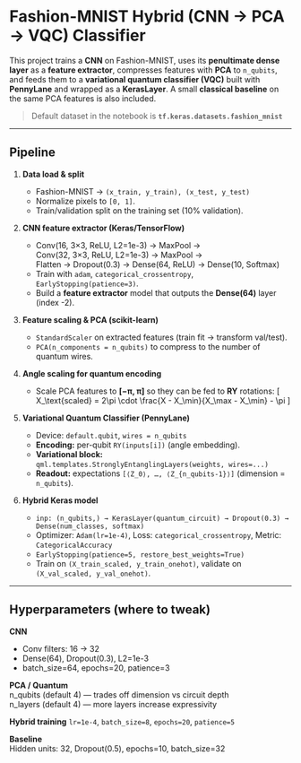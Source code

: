 # Fashion-MNIST Hybrid (CNN → PCA → VQC) Classifier

This project trains a **CNN** on Fashion-MNIST, uses its **penultimate dense layer** as a **feature extractor**, compresses features with **PCA** to `n_qubits`, and feeds them to a **variational quantum classifier (VQC)** built with **PennyLane** and wrapped as a **KerasLayer**. A small **classical baseline** on the same PCA features is also included.

> Default dataset in the notebook is **`tf.keras.datasets.fashion_mnist`** 

---

## Pipeline

1. **Data load & split**
   - Fashion-MNIST → `(x_train, y_train), (x_test, y_test)`  
   - Normalize pixels to `[0, 1]`.
   - Train/validation split on the training set (10% validation).

2. **CNN feature extractor (Keras/TensorFlow)**
   - Conv(16, 3×3, ReLU, L2=1e-3) → MaxPool →  
     Conv(32, 3×3, ReLU, L2=1e-3) → MaxPool →  
     Flatten → Dropout(0.3) → Dense(64, ReLU) → Dense(10, Softmax)
   - Train with `adam`, `categorical_crossentropy`, `EarlyStopping(patience=3)`.
   - Build a **feature extractor** model that outputs the **Dense(64)** layer (index -2).

3. **Feature scaling & PCA (scikit-learn)**
   - `StandardScaler` on extracted features (train fit → transform val/test).
   - `PCA(n_components = n_qubits)` to compress to the number of quantum wires.

4. **Angle scaling for quantum encoding**
   - Scale PCA features to **[−π, π]** so they can be fed to **RY** rotations:
     \[
     X_\text{scaled} = 2\pi \cdot \frac{X - X_\min}{X_\max - X_\min} - \pi
     \]

5. **Variational Quantum Classifier (PennyLane)**
   - Device: `default.qubit`, `wires = n_qubits`
   - **Encoding:** per-qubit `RY(inputs[i])` (angle embedding).
   - **Variational block:** `qml.templates.StronglyEntanglingLayers(weights, wires=...)`
   - **Readout:** expectations `[⟨Z_0⟩, …, ⟨Z_{n_qubits-1}⟩]` (dimension = `n_qubits`).

6. **Hybrid Keras model**
   - `inp: (n_qubits,) → KerasLayer(quantum_circuit) → Dropout(0.3) → Dense(num_classes, softmax)`
   - Optimizer: `Adam(lr=1e-4)`, Loss: `categorical_crossentropy`, Metric: `CategoricalAccuracy`
   - `EarlyStopping(patience=5, restore_best_weights=True)`
   - Train on `(X_train_scaled, y_train_onehot)`, validate on `(X_val_scaled, y_val_onehot)`.

---

## Hyperparameters (where to tweak) ##

**CNN**  
- Conv filters: 16 → 32  
- Dense(64), Dropout(0.3), L2=1e-3   
- batch_size=64, epochs=20, patience=3  

**PCA / Quantum**  
n_qubits (default 4) — trades off dimension vs circuit depth  
n_layers (default 4) — more layers increase expressivity  

**Hybrid training**
`lr=1e-4`, `batch_size=8`, `epochs=20`, `patience=5`  

**Baseline**  
Hidden units: 32, Dropout(0.5), epochs=10, batch_size=32  
